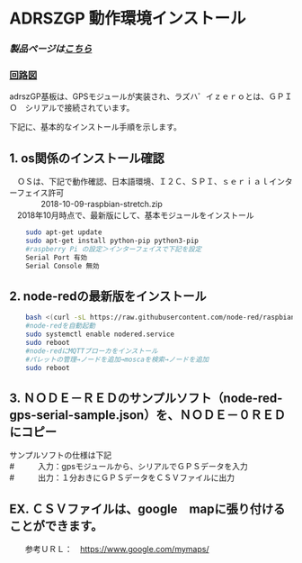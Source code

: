 # ADRSZGP 動作環境インストール

### *製品ページは[こちら](http://bit-trade-one.co.jp/adrszgp/)*

### [回路図](https://github.com/bit-trade-one/RasPi-Zero-One-Series/blob/master/4th/ADRSZGP_GPS/Schematics/ADRSZGP_v11_schematics.pdf)

adrszGP基板は、GPSモジュールが実装され、ラズハ゜イｚｅｒｏとは、ＧＰＩＯ　シリアルで接続されています。  


下記に、基本的なインストール手順を示します。  

## 1. os関係のインストール確認
　ＯＳは、下記で動作確認、日本語環境、Ｉ２Ｃ、ＳＰＩ、ｓｅｒｉａｌインターフェイス許可  
　　　　2018-10-09-raspbian-stretch.zip  
　2018年10月時点で、最新版にして、基本モジュールをインストール  
```sh
    sudo apt-get update  
    sudo apt-get install python-pip python3-pip  
    #raspberry Pi の設定＞インターフェイスで下記を設定  
    Serial Port 有効  
    Serial Console 無効  
```

## 2. node-redの最新版をインストール

```sh
    bash <(curl -sL https://raw.githubusercontent.com/node-red/raspbian-deb-package/master/resources/update-nodejs-and-nodered)  
    #node-redを自動起動  
    sudo systemctl enable nodered.service  
    sudo reboot  
    #node-redにMQTTブローカをインストール  
    #パレットの管理→ノードを追加→moscaを検索→ノードを追加  
    sudo reboot  
```

## 3. ＮＯＤＥ－ＲＥＤのサンプルソフト（node-red-gps-serial-sample.json）を、ＮＯＤＥ－０ＲＥＤにコピー
サンプルソフトの仕様は下記  
#　　　入力：gpsモジュールから、シリアルでＧＰＳデータを入力  
#　　　出力：１分おきにＧＰＳデータをＣＳＶファイルに出力  

## EX. ＣＳＶファイルは、google　mapに張り付けることができます。  
　　参考ＵＲＬ：　https://www.google.com/mymaps/
